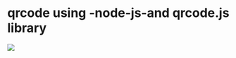 # qrcode using -node-js-and qrcode.js library
<p align=“center”> <img src=“https://github.com/mijaleta/qrcode/assets/101978426/7ce35c9a-99c9-4c21-82c5-06949b5d955e” width=“300” height=“300” /> </p>
